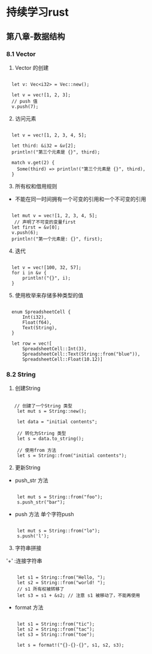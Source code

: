 # 持续学习rust


## 第八章-数据结构

### 8.1 Vector

1. Vector 的创建

```

  let v: Vec<i32> = Vec::new();

  let v = vec![1, 2, 3];
  // push 值
  v.push(7);

```

2. 访问元素

```

  let v = vec![1, 2, 3, 4, 5];

  let third: &i32 = &v[2];
  println!("第三个元素是 {}", third);

  match v.get(2) {
    Some(third) => println!("第三个元素是 {}", third),
  }

```

3. 所有权和借用规则

- 不能在同一时间拥有一个可变的引用和一个不可变的引用

```

  let mut v = vec![1, 2, 3, 4, 5];
   // 声明了不可变的变量first
  let first = &v[0];
  v.push(6);
  println!("第一个元素是: {}", first);

```

4. 迭代

```

  let v = vec![100, 32, 57];
  for i in &v {
      println!("{}", i);
  }

```

5. 使用枚举来存储多种类型的值

```

  enum SpreadsheetCell {
      Int(i32),
      Float(f64),
      Text(String),
  }

  let row = vec![
      SpreadsheetCell::Int(3),
      SpreadsheetCell::Text(String::from("blue")),
      SpreadsheetCell::Float(10.12)]

```

### 8.2 String
 
1. 创建String

```

   // 创建了一个String 类型
    let mut s = String::new();

    let data = "initial contents";
    
    // 转化为String 类型
    let s = data.to_string();
    
    // 使用from 方法
    let s = String::from("initial contents");

```

2. 更新String
- push_str 方法

```

    let mut s = String::from("foo");
    s.push_str("bar");

```
- push 方法
单个字符push

```

    let mut s = String::from("lo");
    s.push('l');

```

3. 字符串拼接

'+' :连接字符串


```

    let s1 = String::from("Hello, ");
    let s2 = String::from("world! ");
    // s1 所有权被转移了
    let s3 = s1 + &s2; // 注意 s1 被移动了，不能再使用

```

- format 方法

```

    let s1 = String::from("tic");
    let s2 = String::from("tac");
    let s3 = String::from("toe");

    let s = format!("{}-{}-{}", s1, s2, s3);

```